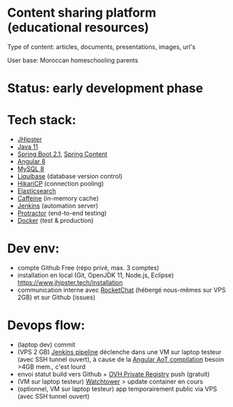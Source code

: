 # Content sharing platform (educational resources)

Type of content: articles, documents, presentations, images, url's

User base: Moroccan homeschooling parents

# Status: early development phase

# Tech stack:
 * [JHipster](https://www.jhipster.tech)
 * [Java 11](https://openjdk.java.net)
 * [Spring Boot 2.1](https://spring.io/projects/spring-boot), [Spring Content](https://paulcwarren.github.io/spring-content)
 * [Angular 8](https://angular.io)
 * [MySQL 8](https://www.mysql.com)
 * [Liquibase](https://www.liquibase.org) (database version control)
 * [HikariCP](https://github.com/brettwooldridge/HikariCP) (connection pooling)
 * [Elasticsearch](https://github.com/elastic/elasticsearch)
 * [Caffeine](https://github.com/ben-manes/caffeine) (in-memory cache)
 * [Jenkins](https://jenkins.io) (automation server)
 * [Protractor](https://www.protractortest.org) (end-to-end testing)
  * [Docker](https://www.docker.com) (test & production)

# Dev env:
 * compte Github Free (répo privé, max. 3 comptes)
 * installation en local (Git, OpenJDK 11, Node.js, Eclipse) https://www.jhipster.tech/installation
 * communication interne avec [RocketChat](https://rocket.chat) (hébergé nous-mêmes sur VPS 2GB) et sur Github (issues)

# Devops flow:
 * (laptop dev) commit
 * (VPS 2 GB) [Jenkins pipeline](https://www.jhipster.tech/setting-up-ci-jenkins2) déclenche dans une VM sur laptop testeur (avec SSH tunnel ouvert), à cause de la [Angular AoT compilation](https://www.codingame.com/playgrounds/504/unleash-the-power-of-angular-aot-compilation) besoin >4GB mem., c'est lourd
 * envoi statut build vers Github + [OVH Private Registry](https://labs.ovh.com/private-registry) push (gratuit)
 * (VM sur laptop testeur) [Watchtower](https://github.com/containrrr/watchtower) > update container en cours
 * (optionnel, VM sur laptop testeur) app temporairement public via VPS (avec SSH tunnel ouvert)
